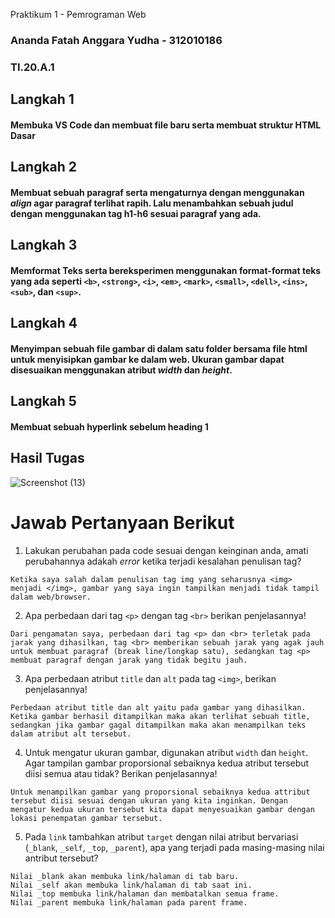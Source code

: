 Praktikum 1 - Pemrograman Web
### Ananda Fatah Anggara Yudha - 312010186
### TI.20.A.1

## Langkah 1
#### Membuka VS Code dan membuat file baru serta membuat struktur HTML Dasar

## Langkah 2
#### Membuat sebuah paragraf serta mengaturnya dengan menggunakan _align_ agar paragraf terlihat rapih. Lalu menambahkan sebuah judul dengan menggunakan tag h1-h6 sesuai paragraf yang ada.

## Langkah 3
#### Memformat Teks serta bereksperimen menggunakan format-format teks yang ada seperti `<b>`, `<strong>`, `<i>`, `<em>`, `<mark>`, `<small>`, `<dell>`, `<ins>`, `<sub>`, dan `<sup>`.

## Langkah 4
#### Menyimpan sebuah file gambar di dalam satu folder bersama file html untuk menyisipkan gambar ke dalam web. Ukuran gambar dapat disesuaikan menggunakan atribut _width_ dan _height_.

## Langkah 5
#### Membuat sebuah hyperlink sebelum heading 1

## Hasil Tugas
![Screenshot (13)](https://user-images.githubusercontent.com/72727701/158282232-90698226-9ad5-4c48-9f9e-04181bc02d08.png)




# Jawab Pertanyaan Berikut
1. Lakukan perubahan pada code sesuai dengan keinginan anda, amati perubahannya adakah _error_ ketika terjadi kesalahan penulisan tag?
```
Ketika saya salah dalam penulisan tag img yang seharusnya <img> menjadi </img>, gambar yang saya ingin tampilkan menjadi tidak tampil dalam web/browser.
```

2. Apa perbedaan dari tag `<p>` dengan tag `<br>` berikan penjelasannya!
```
Dari pengamatan saya, perbedaan dari tag <p> dan <br> terletak pada jarak yang dihasilkan, tag <br> memberikan sebuah jarak yang agak jauh untuk membuat paragraf (break line/longkap satu), sedangkan tag <p> membuat paragraf dengan jarak yang tidak begitu jauh.
```

3. Apa perbedaan atribut `title` dan `alt` pada tag `<img>`, berikan penjelasannya!
```
Perbedaan atribut title dan alt yaitu pada gambar yang dihasilkan. Ketika gambar berhasil ditampilkan maka akan terlihat sebuah title, sedangkan jika gambar gagal ditampilkan maka akan menampilkan teks dalam atribut alt tersebut.
```

4. Untuk mengatur ukuran gambar, digunakan atribut `width` dan `height`. Agar tampilan gambar proporsional sebaiknya kedua atribut tersebut diisi semua atau tidak? Berikan penjelasannya!
```
Untuk menampilkan gambar yang proporsional sebaiknya kedua attribut tersebut diisi sesuai dengan ukuran yang kita inginkan. Dengan mengatur kedua ukuran tersebut kita dapat menyesuaikan gambar dengan lokasi penempatan gambar tersebut.
```

5. Pada `link` tambahkan atribut `target` dengan nilai atribut bervariasi (`_blank`, `_self`, `_top`, `_parent`), apa yang terjadi pada masing-masing nilai antribut tersebut?
```
Nilai _blank akan membuka link/halaman di tab baru.
Nilai _self akan membuka link/halaman di tab saat ini.
Nilai _top membuka link/halaman dan membatalkan semua frame.
Nilai _parent membuka link/halaman pada parent frame.
```
